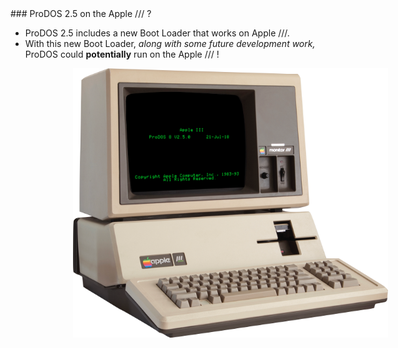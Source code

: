 <div class="vertical-spacer"></div>
### ProDOS 2.5 on the Apple /// ?

* ProDOS 2.5 includes a new Boot Loader that works on Apple ///.
* With this new Boot Loader, _along with some future development work,_ <br />ProDOS could **potentially** run on the Apple /// !

<img style="margin-left:100px;" src="/pix/prodos25/prodos-2.5_on_appleiii.png" />


